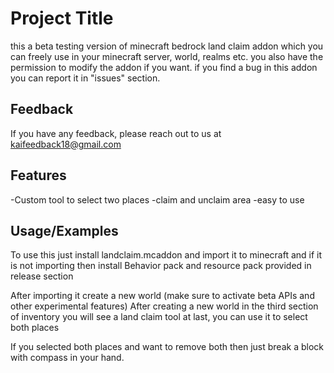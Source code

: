 
# Project Title

this a beta testing version of minecraft bedrock land claim addon which you can freely use in your minecraft server, world, realms etc. you also have the permission to modify the addon if you want. if you find a bug in this addon you can report it in "issues" section.

## Feedback

If you have any feedback, please reach out to us at kaifeedback18@gmail.com


## Features

-Custom tool to select two places
-claim and unclaim area
-easy to use


## Usage/Examples

To use this just install landclaim.mcaddon and import it to minecraft and if it is not importing then install Behavior pack and resource pack provided in release section

After importing it create a new world (make sure to activate beta APIs and other experimental features) After creating a new world in the third section of inventory you will see a land claim tool at last, you can use it to select both places

If you selected both places and want to remove both then just break a block with compass in your hand.

